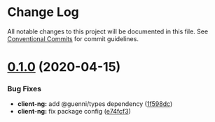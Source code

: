 # Change Log

All notable changes to this project will be documented in this file.
See [Conventional Commits](https://conventionalcommits.org) for commit guidelines.

# [0.1.0](https://github.com/donmahallem/guenni/compare/v0.0.0...v0.1.0) (2020-04-15)


### Bug Fixes

* **client-ng:** add @guenni/types dependency ([1f598dc](https://github.com/donmahallem/guenni/commit/1f598dcf98cdce3d7e7e9c6b89e9f7a9531446bc))
* **client-ng:** fix package config ([e74fcf3](https://github.com/donmahallem/guenni/commit/e74fcf35f12f51550b62753ba36942b191c8efb9))
